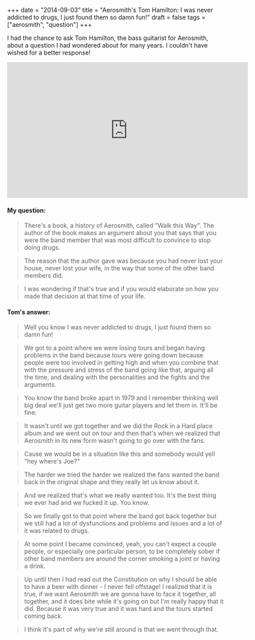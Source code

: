 +++
date = "2014-09-03"
title = "Aerosmith's Tom Hamilton: I was never addicted to drugs, I just found them so damn fun!"
draft = false
tags = ["aerosmith", "question"]
+++

I had the chance to ask Tom Hamilton, the bass guitarist for Aerosmith, about a question I had wondered about for many years. I couldn't have wished for a better response!

<iframe width="560" height="315" src="https://www.youtube.com/embed/OIq6HJM_2QQ" frameborder="0" allowfullscreen></iframe>

#### My question:

> There's a book, a history of Aerosmith, called "Walk this Way". The author of the book makes an argument about you that says that you were the band member that was most difficult to convince to stop doing drugs.

> The reason that the author gave was because
you had never lost your house, never lost
your wife, in the way that some of the other
band members did.

> I was wondering if that's true and if you would elaborate on how you made that decision at that time of your life.

#### Tom's answer:

> Well you know I was never addicted to drugs, I just found them so damn fun!

> We got to a point where we were losing tours and began having problems in the band because tours were going down because people were too involved in getting high and when you combine that with the pressure and stress of the band going like that, arguing all the time, and dealing with the personalities and the fights and the arguments.

> You know the band broke apart in 1979 and I remember thinking well big deal we'll just get two more guitar players and let them in. It'll be fine.

> It wasn't until we got together and we did the Rock in a Hard place album and we went out on tour and then that's when we realized that Aerosmith in its new form wasn't going to go over with the fans.

> Cause we would be in a situation like this and somebody would yell "hey where's Joe?"

> The harder we tried the harder we realized the fans wanted the band back in the original shape and they really let us know about it.

> And we realized that's what we really wanted too. It's the best thing we ever had and we fucked it up. You know.

> So we finally got to that point where the band got back together but we still had a lot of dysfunctions and problems and issues and a lot of it was related to drugs.

> At some point I became convinced, yeah, you can't expect a couple people, or especially one particular person, to be completely sober if other band members are around the corner smoking a joint or having a drink.

> Up until then I had read out the Constitution on why I should be able to have a beer with dinner - I never fell offstage! I realized that it is true, if we want Aerosmith we are gonna have to face it together, all together, and it does bite while it's going on but I'm really happy that it did. Because it was very true and it was hard and
the tours started coming back.

> I think it's part of why we're still around is that we went through that.
